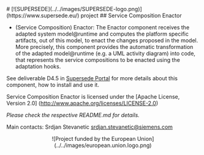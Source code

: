 <link rel="shortcut icon" type="image/png" href="images/favicon.png">
# [![SUPERSEDE](../../images/SUPERSEDE-logo.png)](https://www.supersede.eu/) project 
## Service Composition Enactor

- (Service Composition) Enactor: The Enactor component receives the adapted system model@runtime and computes the platform specific artifacts, out of this model, to enact the changes proposed in the model. More precisely, this component provides the automatic transformation of the adapted model@runtime (e.g. a UML activity diagram) into code, that represents the service compositions to be enacted using the adaptation hooks.  

See deliverable D4.5 in [Supersede Portal](https://www.supersede.eu/) for more details about this component, how to install and use it.

Service Composition Enactor is licensed under the [Apache License, Version 2.0] (http://www.apache.org/licenses/LICENSE-2.0)

*Please check the respective README.md for details.*

Main contacts: Srdjan Stevanetic <srdjan.stevanetic@siemens.com>

<center>![Project funded by the European Union](../../images/european.union.logo.png)</center>
